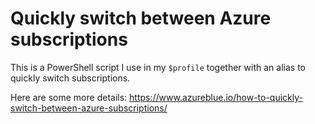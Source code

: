# Quickly switch between Azure subscriptions

This is a PowerShell script I use in my `$profile` together with an alias to quickly switch subscriptions. 

Here are some more details: https://www.azureblue.io/how-to-quickly-switch-between-azure-subscriptions/
